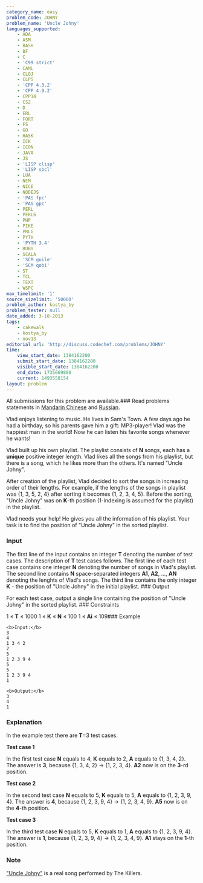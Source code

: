 ```yaml
---
category_name: easy
problem_code: JOHNY
problem_name: 'Uncle Johny'
languages_supported:
    - ADA
    - ASM
    - BASH
    - BF
    - C
    - 'C99 strict'
    - CAML
    - CLOJ
    - CLPS
    - 'CPP 4.3.2'
    - 'CPP 4.9.2'
    - CPP14
    - CS2
    - D
    - ERL
    - FORT
    - FS
    - GO
    - HASK
    - ICK
    - ICON
    - JAVA
    - JS
    - 'LISP clisp'
    - 'LISP sbcl'
    - LUA
    - NEM
    - NICE
    - NODEJS
    - 'PAS fpc'
    - 'PAS gpc'
    - PERL
    - PERL6
    - PHP
    - PIKE
    - PRLG
    - PYTH
    - 'PYTH 3.4'
    - RUBY
    - SCALA
    - 'SCM guile'
    - 'SCM qobi'
    - ST
    - TCL
    - TEXT
    - WSPC
max_timelimit: '1'
source_sizelimit: '50000'
problem_author: kostya_by
problem_tester: null
date_added: 3-10-2013
tags:
    - cakewalk
    - kostya_by
    - nov13
editorial_url: 'http://discuss.codechef.com/problems/JOHNY'
time:
    view_start_date: 1384162200
    submit_start_date: 1384162200
    visible_start_date: 1384162200
    end_date: 1735669800
    current: 1493558154
layout: problem
---
```

All submissions for this problem are available.###  Read problems statements in [Mandarin Chinese](http://www.codechef.com/download/translated/NOV13/mandarin/JOHNY.pdf) and [Russian](http://www.codechef.com/download/translated/NOV13/russian/JOHNY.PDF).

Vlad enjoys listening to music. He lives in Sam's Town. A few days ago he had a birthday, so his parents gave him a gift: MP3-player! Vlad was the happiest man in the world! Now he can listen his favorite songs whenever he wants!

Vlad built up his own playlist. The playlist consists of **N** songs, each has a **unique** positive integer length. Vlad likes all the songs from his playlist, but there is a song, which he likes more than the others. It's named "Uncle Johny".

After creation of the playlist, Vlad decided to sort the songs in increasing order of their lengths. For example, if the lengths of the songs in playlist was {1, 3, 5, 2, 4} after sorting it becomes {1, 2, 3, 4, 5}. Before the sorting, "Uncle Johny" was on **K**-th position (1-indexing is assumed for the playlist) in the playlist.

Vlad needs your help! He gives you all the information of his playlist. Your task is to find the position of "Uncle Johny" in the sorted playlist.

### Input

The first line of the input contains an integer **T** denoting the number of test cases. The description of **T** test cases follows.  The first line of each test case contains one integer **N** denoting the number of songs in Vlad's playlist. The second line contains **N** space-separated integers **A1**, **A2**, ..., **AN** denoting the lenghts of Vlad's songs. The third line contains the only integer **K** - the position of "Uncle Johny" in the initial playlist. ### Output

For each test case, output a single line containing the position of "Uncle Johny" in the sorted playlist. ### Constraints

1 ≤ **T** ≤ 1000 1 ≤ **K** ≤ **N** ≤ 100 1 ≤ **Ai** ≤ 109### Example

```
<b>Input:</b>
3
4
1 3 4 2
2
5
1 2 3 9 4
5
5
1 2 3 9 4 
1

<b>Output:</b>
3
4
1

```
### Explanation

In the example test there are **T**=3 test cases.

**Test case 1**

In the first test case **N** equals to 4, **K** equals to 2, **A** equals to {1, 3, 4, 2}. The answer is **3**, because {1, 3, 4, 2} -> {1, 2, 3, 4}. **A2** now is on the **3**-rd position.

**Test case 2**

In the second test case **N** equals to 5, **K** equals to 5, **A** equals to {1, 2, 3, 9, 4}. The answer is **4**, because {1, 2, 3, 9, 4} -> {1, 2, 3, 4, 9}. **A5** now is on the **4**-th position.

**Test case 3**

In the third test case **N** equals to 5, **K** equals to 1, **A** equals to {1, 2, 3, 9, 4}. The answer is **1**, because {1, 2, 3, 9, 4} -> {1, 2, 3, 4, 9}. **A1** stays on the **1**-th position.

### Note

["Uncle Johny"](http://www.last.fm/music/The+Killers/_/Uncle+Johny) is a real song performed by The Killers.